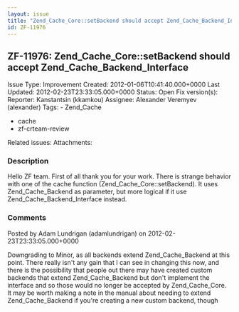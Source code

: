 ```yaml
---
layout: issue
title: "Zend_Cache_Core::setBackend should accept Zend_Cache_Backend_Interface"
id: ZF-11976
---
```


ZF-11976: Zend\_Cache\_Core::setBackend should accept Zend\_Cache\_Backend\_Interface
-------------------------------------------------------------------------------------

 Issue Type: Improvement Created: 2012-01-06T10:41:40.000+0000 Last Updated: 2012-02-23T23:33:05.000+0000 Status: Open Fix version(s): 
 Reporter:  Kanstantsin (kkamkou)  Assignee:  Alexander Veremyev (alexander)  Tags: - Zend\_Cache
- cache
- zf-crteam-review
 
 Related issues: 
 Attachments: 
### Description

Hello ZF team. First of all thank you for your work. There is strange behavior with one of the cache function (Zend\_Cache\_Core::setBackend). It uses Zend\_Cache\_Backend as parameter, but more logical if it use Zend\_Cache\_Backend\_Interface instead.

 

 

### Comments

Posted by Adam Lundrigan (adamlundrigan) on 2012-02-23T23:33:05.000+0000

Downgrading to Minor, as all backends extend Zend\_Cache\_Backend at this point. There really isn't any gain that I can see in changing this now, and there is the possibility that people out there may have created custom backends that extend Zend\_Cache\_Backend but don't implement the interface and so those would no longer be accepted by Zend\_Cache\_Core. It may be worth making a note in the manual about needing to extend Zend\_Cache\_Backend if you're creating a new custom backend, though

 

 